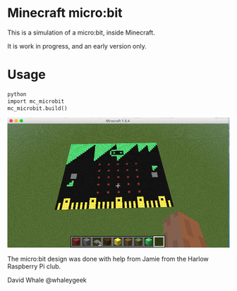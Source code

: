 Minecraft micro:bit
====

This is a simulation of a micro:bit, inside Minecraft.

It is work in progress, and an early version only.


Usage
====

```
python
import mc_microbit
mc_microbit.build()
```

![micro:bit inside Minecraft](microbit.png)

The micro:bit design was done with help from Jamie from the Harlow Raspberry Pi club.

David Whale
@whaleygeek
